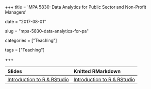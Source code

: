 +++
title = 'MPA 5830: Data Analytics for Public Sector and Non-Profit Managers'

date = "2017-08-01"

slug =  "mpa-5830-data-analytics-for-pa"

categories = ["Teaching"]

tags = ["Teaching"]

+++


| Slides | Knitted RMarkdown |
| :----  | :-----            |
| [Introduction to R & RStudio](https://aniruhil.org/teaching/danalytics/presentations/Module01Pres.html) | [Introduction to R & RStudio](https://aniruhil.org/teaching/danalytics/Module01.html) |







 

